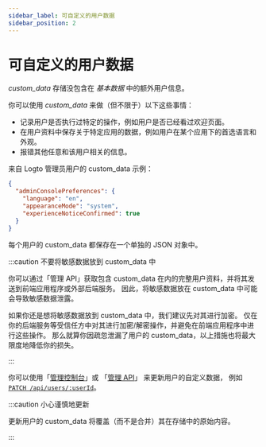 ```yaml
---
sidebar_label: 可自定义的用户数据
sidebar_position: 2
---
```


# 可自定义的用户数据

_custom_data_ 存储没包含在 _基本数据_ 中的额外用户信息。

你可以使用 _custom_data_ 来做（但不限于）以下这些事情：

- 记录用户是否执行过特定的操作，例如用户是否已经看过欢迎页面。
- 在用户资料中保存关于特定应用的数据，例如用户在某个应用下的首选语言和外观。
- 报错其他任意和该用户相关的信息。

来自 Logto 管理员用户的 custom_data 示例：

```json
{
  "adminConsolePreferences": {
    "language": "en",
    "appearanceMode": "system",
    "experienceNoticeConfirmed": true
  }
}
```

每个用户的 custom_data 都保存在一个单独的 JSON 对象中。

:::caution 不要将敏感数据放到 custom_data 中

你可以通过「管理 API」获取包含 custom_data 在内的完整用户资料，并将其发送到前端应用程序或外部后端服务。
因此，将敏感数据放在 custom_data 中可能会导致敏感数据泄露。

如果你还是想将敏感数据放到 custom_data 中，我们建议先对其进行加密。
仅在你的后端服务等受信任方中对其进行加密/解密操作，并避免在前端应用程序中进行这些操作。
那么就算你因疏忽泄漏了用户的 custom_data，以上措施也将最大限度地降低你的损失。

:::

你可以使用「[管理控制台](../../../docs/recipes/manage-users/using-admin-console#查看和更新用户资料)」或
「[管理 API](../../../docs/recipes/manage-users/using-management-api)」
来更新用户的自定义数据，
例如 <a href="/api/#tag/Users/paths/~1api~1users~1:userId/patch" target="_blank">`PATCH /api/users/:userId`</a>。

:::caution 小心谨慎地更新

更新用户的 custom_data 将覆盖（而不是合并）其在存储中的原始内容。

:::
